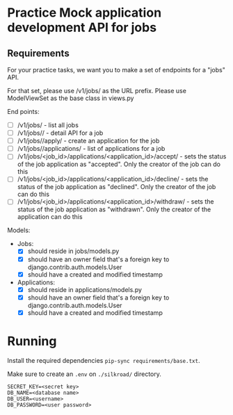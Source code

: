 # Practice Mock application development API for jobs

## Requirements
For your practice tasks, we want you to make a set of endpoints for a "jobs" API.

For that set, please use /v1/jobs/ as the URL prefix. Please use ModelViewSet as the base class in views.py

End points:
- [ ] /v1/jobs/ - list all jobs
- [ ] /v1/jobs/<id>/ - detail API for a job
- [ ] /v1/jobs/<id>/apply/ - create an application for the job
- [ ] /v1/jobs/<id>/applications/ - list of applications for a job
- [ ] /v1/jobs/<job_id>/applications/<application_id>/accept/ - sets the status of the job application as "accepted". Only the creator of the job can do this
- [ ] /v1/jobs/<job_id>/applications/<application_id>/decline/ - sets the status of the job application as "declined". Only the creator of the job can do this
- [ ] /v1/jobs/<job_id>/applications/<application_id>/withdraw/ - sets the status of the job application as "withdrawn". Only the creator of the application can do this

Models:
- Jobs:
    - [x] should reside in jobs/models.py
    - [x] should have an owner field that's a foreign key to django.contrib.auth.models.User
    - [x] should have a created and modified timestamp
- Applications:
    - [x] should reside in applications/models.py
    - [x] should have an owner field that's a foreign key to django.contrib.auth.models.User
    - [x] should have a created and modified timestamp

# Running

Install the required dependencies `pip-sync requirements/base.txt`.

Make sure to create an `.env` on `./silkroad/` directory.
```
SECRET_KEY=<secret key>
DB_NAME=<database name>
DB_USER=<username>
DB_PASSWORD=<user password>
```
